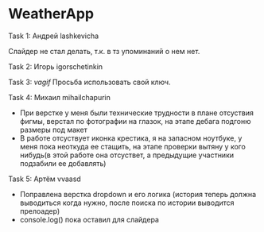 # WeatherApp

Task 1: Андрей lashkevicha

Слайдер не стал делать, т.к. в тз упоминаний о нем нет.

Task 2: Игорь igorschetinkin

Task 3: _vagif_
    Просьба использовать свой ключ.

Task 4: Михаил mihailchapurin
- При верстке у меня были технические трудности в плане отсуствия фигмы, верстал по фотографии на глазок, на этапе дебага подгоню размеры под макет
- В работе отсуствует иконка крестика, я на запасном ноутбуке, у меня пока неоткуда ее стащить, на этапе проверки вытяну у кого нибудь(в этой работе она отсуствет, а предыдущие участники подзабили ее добавлять)

Task 5: Артём vvaasd

- Поправлена верстка dropdown и его логика (история теперь должна выводиться когда нужно, после поиска по истории выводится прелоадер)
- console.log() пока оставил для слайдера
